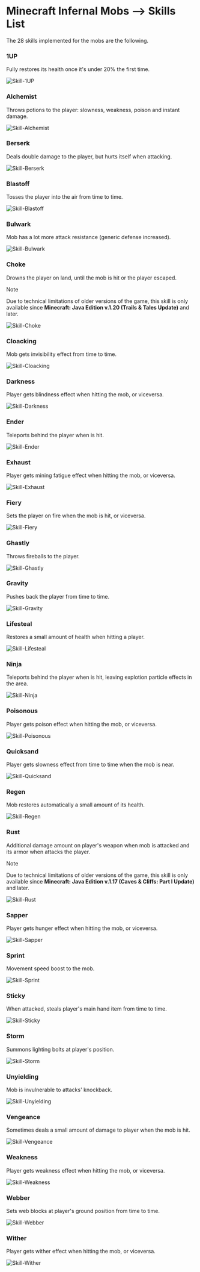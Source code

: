 # Minecraft Infernal Mobs --> Skills List

The 28 skills implemented for the mobs are the following.

### 1UP

Fully restores its health once it's under 20% the first time.

![Skill-1UP](/src/img/skills/1up.gif)

### Alchemist

Throws potions to the player: slowness, weakness, poison and instant damage.

![Skill-Alchemist](/src/img/skills/alchemist.gif)

### Berserk

Deals double damage to the player, but hurts itself when attacking.

![Skill-Berserk](/src/img/skills/berserk.gif)

### Blastoff

Tosses the player into the air from time to time.

![Skill-Blastoff](/src/img/skills/blastoff.gif)

### Bulwark

Mob has a lot more attack resistance (generic defense increased).

![Skill-Bulwark](/src/img/skills/bulwark.gif)

### Choke

Drowns the player on land, until the mob is hit or the player escaped.

> [!NOTE]
> Due to technical limitations of older versions of the game, this skill is only available since **Minecraft: Java Edition v.1.20 (Trails & Tales Update)** and later.

![Skill-Choke](/src/img/skills/choke.gif)

### Cloacking

Mob gets invisibility effect from time to time.

![Skill-Cloacking](/src/img/skills/cloacking.gif)

### Darkness

Player gets blindness effect when hitting the mob, or viceversa.

![Skill-Darkness](/src/img/skills/darkness.gif)

### Ender

Teleports behind the player when is hit.

![Skill-Ender](/src/img/skills/ender.gif)

### Exhaust

Player gets mining fatigue effect when hitting the mob, or viceversa.

![Skill-Exhaust](/src/img/skills/exhaust.gif)

### Fiery

Sets the player on fire when the mob is hit, or viceversa.

![Skill-Fiery](/src/img/skills/fiery.gif)

### Ghastly

Throws fireballs to the player.

![Skill-Ghastly](/src/img/skills/ghastly.gif)

### Gravity

Pushes back the player from time to time.

![Skill-Gravity](/src/img/skills/gravity.gif)

### Lifesteal

Restores a small amount of health when hitting a player.

![Skill-Lifesteal](/src/img/skills/lifesteal.gif)

### Ninja

Teleports behind the player when is hit, leaving explotion particle effects in the area.

![Skill-Ninja](/src/img/skills/ninja.gif)

### Poisonous

Player gets poison effect when hitting the mob, or viceversa.

![Skill-Poisonous](/src/img/skills/poisonous.gif)

### Quicksand

Player gets slowness effect from time to time when the mob is near.

![Skill-Quicksand](/src/img/skills/quicksand.gif)

### Regen

Mob restores automatically a small amount of its health.

![Skill-Regen](/src/img/skills/regen.gif)

### Rust

Additional damage amount on player's weapon when mob is attacked and its armor when attacks the player.

> [!NOTE]
> Due to technical limitations of older versions of the game, this skill is only available since **Minecraft: Java Edition v.1.17 (Caves & Cliffs: Part I Update)** and later.

![Skill-Rust](/src/img/skills/rust.gif)

### Sapper

Player gets hunger effect when hitting the mob, or viceversa.

![Skill-Sapper](/src/img/skills/sapper.gif)

### Sprint

Movement speed boost to the mob.

![Skill-Sprint](/src/img/skills/sprint.gif)

### Sticky

When attacked, steals player's main hand item from time to time.

![Skill-Sticky](/src/img/skills/sticky.gif)

### Storm

Summons lighting bolts at player's position.

![Skill-Storm](/src/img/skills/storm.gif)

### Unyielding

Mob is invulnerable to attacks' knockback.

![Skill-Unyielding](/src/img/skills/unyielding.gif)

### Vengeance

Sometimes deals a small amount of damage to player when the mob is hit.

![Skill-Vengeance](/src/img/skills/vengeance.gif)

### Weakness

Player gets weakness effect when hitting the mob, or viceversa.

![Skill-Weakness](/src/img/skills/weakness.gif)

### Webber

Sets web blocks at player's ground position from time to time.

![Skill-Webber](/src/img/skills/webber.gif)

### Wither

Player gets wither effect when hitting the mob, or viceversa.

![Skill-Wither](/src/img/skills/wither.gif)
